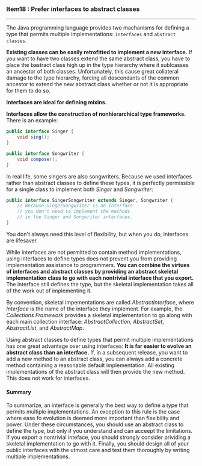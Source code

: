 ### Item18 : Prefer interfaces to abstract classes

----------

The Java programming language provides two machanisms for defining a type that permits multiple implementations: `interfaces` and `abstract classes`.

**Existing classes can be easily retrofitted to implement a new interface.** If you want to have two classes extend the same abstract class, you have to place the bastract class high up in the type hierarchy where it sublcasses an ancestor of both classes. Unfortunately, this cause great collateral damage to the type hierarchy, forcing all descendants of the common ancestor to extend the new abstract class whether or not it is appropriate for them to do so.

**Interfaces are ideal for defining mixins.**

**Interfaces allow the construction of nonhierarchical type frameworks.** There is an example:

```java
public interface Singer {
    void sing();
}
```

```java
public interface Songwriter {
    void compose();
}
```

In real life, some singers are also songwriters. Because we used interfaces rather than abstract classes to define these types, it is perfectly permissible for a single class to implement both *Singer* and *Songwriter*:

```java
public interface SingerSongwriter extends Singer, Songwriter {
    // Because SingerSongwriter is an interface
    // you don't need to implement the methods
    // in the Singer and Songwriter interfaces.
}
```

You don't always need this level of flexibility, but when you do, interfaces are lifesaver.

While interfaces are not permitted to contain method implementations, using interfaces to define types does not prevent you from providing implementation assistance to programmers. **You can combine the virtues of interfaces and abstract classes by providing an abstract skeletal implementation class to go with each nontrivial interface that you export.** The interface still defines the type, but the skeletal implementation takes all of the work out of implementing it.

By convention, skeletal impementations are called *AbstractInterface*, where *Interface* is the name of the interface they implement. For example, the *Collections Framework* provides a skeletal implementation to go along with each main collection interface: *AbstractCollection*, *AbstractSet*, *AbstractList*, and *AbstractMap*.

Using abstract classes to define types that permit multiple implementations has one great advantage over using interfaces: **It is far easier to evolve an abstract class than an interface.** If, in a subsequent release, you want to add a new method to an abstract class, you can always add a concrete method containing a reasonable default implementation. All existing implementations of the abstract class will then provide the new method. This does not work for interfaces.

#### Summary

To summarize, an interface is generally the best way to define a type that permits multiple implementations. An exception to this rule is the case where ease fo evolution is deemed more important than flexibility and power. Under these circumstances, you should use an abstract class to define the type, but only if you understand and can acceept the limitations. If you export a nontrivial inteface, you should strongly consider prividing a skeletal implementation to go with it. Finally, you should design all of your public interfaces with the utmost care and test them thoroughly by writing multiple implementations.
